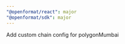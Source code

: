 ```yaml
---
"@openformat/react": major
"@openformat/sdk": major
---
```


Add custom chain config for polygonMumbai
